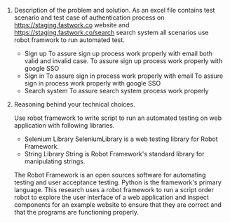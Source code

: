1. Description of the problem and solution. 
    As an excel file contains test scenario and test case of authentication process on https://staging.fastwork.co website and https://staging.fastwork.co/search search system
    all scenarios use robot framwork to run automated test.
    - Sign up
      To assure sign up process work properly with email both valid and invalid case. 
      To assure sign up process work properly with google SSO
    - Sign in
      To assure sign in process work properly with email
      To assure sign in process work properly with google SSO
    - Search system
      To assure search system process work properly
      
      
2. Reasoning behind your technical choices. 

    Use robot framework to write script to run an automated testing on web application with following libraries.
     - Selenium Library
        SeleniumLibrary is a web testing library for Robot Framework.
     - String Library
        String is Robot Framework's standard library for manipulating strings.
        
    The Robot Framework is an open sources software for automating testing and user acceptance testing. Python is the framework's primary language.
    This research uses a robot framework to run a script order robot to explore the user interface of a web application and inspect components 
    for an example website to ensure that they are correct and that the programs are functioning properly.
